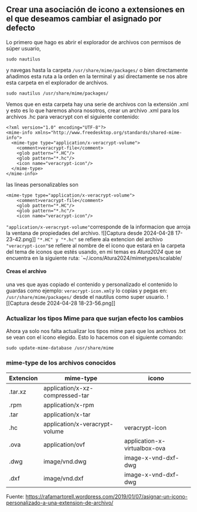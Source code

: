## Crear una asociación de icono a extensiones en el que deseamos cambiar el asignado por defecto
Lo primero que hago es abrir el explorador de archivos con permisos de súper usuario,

```
sudo nautilus
```
y navegas hasta la carpeta `/usr/share/mime/packages/` o bien directamente añadimos esta ruta a la orden en la terminal y así directamente se nos abre esta carpeta en el explorador de archivos.

```
sudo nautilus /usr/share/mime/packages/
```
Vemos que en esta carpeta hay una serie de archivos con la extensión .xml y esto es lo que haremos ahora nosotros, crear un archivo .xml para los archivos .hc para veracrypt con el siguiente contenido:

```
<?xml version="1.0" encoding="UTF-8"?>
<mime-info xmlns="http://www.freedesktop.org/standards/shared-mime-info">
  <mime-type type="application/x-veracrypt-volume">
    <comment>veracrypt-file</comment>
    <glob pattern="*.HC"/>
    <glob pattern="*.hc"/>
    <icon name="veracrypt-icon"/>
  </mime-type>
</mime-info>
```

las lineas personalizables son
```
<mime-type type="application/x-veracrypt-volume">
    <comment>veracrypt-file</comment>
    <glob pattern="*.HC"/>
    <glob pattern="*.hc"/>
    <icon name="veracrypt-icon"/>
```

`"application/x-veracrypt-volume"`corresponde de la informacion que arroja la ventana de propiedades del archivo.
![[Captura desde 2024-04-28 17-23-42.png]]
`"*.HC" y "*.hc"`   se refiere ala extencion del archivo
`"veracrypt-icon"`se refiere al nombre de el icono que estará en la carpeta del tema de iconos que estés usando, en mi temas es *Atura2024* que se encuentra en la siguiente ruta:
`~/.icons/Atura2024/mimetypes/scalable/

#### Creas el archivo
una ves que ayas copiado el contenido y personalizado el contenido lo guardas como ejemplo: `veracrypt-icon.xml`y lo copias y pegas en: `/usr/share/mime/packages/` desde el nautilus como super usuario.
![[Captura desde 2024-04-28 18-23-56.png]]
### Actualizar los tipos Mime para que surjan efecto los cambios

Ahora ya solo nos falta actualizar los tipos mime para que los archivos .txt se vean con el icono elegido. Esto lo hacemos con el siguiente comando:

```
sudo update-mime-database /usr/share/mime
```

### mime-type de los archivos conocidos
| Extencion | mime-type                       | icono                        |
| --------- | ------------------------------- | ---------------------------- |
| .tar.xz   | application/x-xz-compressed-tar |                              |
| .rpm      | application/x-rpm               |                              |
| .tar      | application/x-tar               |                              |
| .hc       | application/x-veracrypt-volume  | veracrypt-icon               |
| .ova      | application/ovf                 | application-x-virtualbox-ova |
| .dwg      | image/vnd.dwg                   | image-x-vnd-dxf-dwg          |
| .dxf      | image/vnd.dxf                   | image-x-vnd-dxf-dwg          |

Fuente: https://rafamartorell.wordpress.com/2019/01/07/asignar-un-icono-personalizado-a-una-extension-de-archivo/
